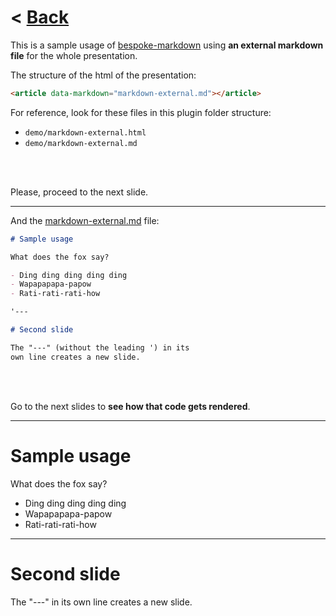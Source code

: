 # &lt; [Back](index.html)

This is a sample usage of [bespoke-markdown](https://github.com/fegemo/bespoke-markdownit)
using **an external markdown file** for the whole presentation.

The structure of the html of the presentation:

```html
<article data-markdown="markdown-external.md"></article>
```

For reference, look for these files in this plugin folder structure:
  - `demo/markdown-external.html`
  - `demo/markdown-external.md`

<br><br>

Please, proceed to the next slide.

---

And the [markdown-external.md](markdown-external.md) file:

```markdown
# Sample usage

What does the fox say?

- Ding ding ding ding ding
- Wapapapapa-papow
- Rati-rati-rati-how

'---

# Second slide

The "---" (without the leading ') in its
own line creates a new slide.

```

<br><br>

Go to the next slides to **see how that code gets rendered**.

---

# Sample usage

What does the fox say?

- Ding ding ding ding ding
- Wapapapapa-papow
- Rati-rati-rati-how

---

# Second slide

The "---" in its own line creates a new slide.
